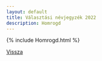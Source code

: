 ```yaml
---
layout: default
title: Választási névjegyzék 2022
description: Homrogd
---
```


{% include Homrogd.html %}

[Vissza](./)